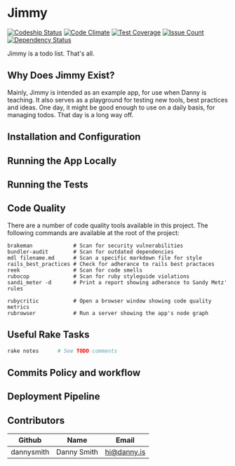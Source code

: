 # Jimmy

[ ![Codeship Status](https://app.codeship.com/xxx)]()
[![Code Climate](https://codeclimate.com/xxx)]()
[![Test Coverage](https://codeclimate.com/xxx)]()
[![Issue Count](https://codeclimate.com/xxx)]()
[![Dependency Status](https://gemnasium.com/xxx)]()

Jimmy is a todo list. That's all.

## Why Does Jimmy Exist?

Mainly, Jimmy is intended as an example app, for use when Danny is teaching. It also serves as a playground for testing new tools, best practices and ideas. One day, it might be good enough to use on a daily basis, for managing todos. That day is a long way off.

## Installation and Configuration

## Running the App Locally

## Running the Tests

## Code Quality

There are a number of code quality tools available in this project. The following commands are available at the root of the project:

```shell
brakeman             # Scan for security vulnerabilities
bundler-audit        # Scan for outdated dependencies
mdl filename.md      # Scan a specific markdown file for style
rails_best_practices # Check for adherance to rails best practaces
reek                 # Scan for code smells
rubocop              # Scan for ruby styleguide violations
sandi_meter -d       # Print a report showing adherance to Sandy Metz' rules

rubycritic           # Open a browser window showing code quality metrics
rubrowser            # Run a server showing the app's node graph
```

## Useful Rake Tasks

```ruby
rake notes      # See TODO comments
```

## Commits Policy and workflow

## Deployment Pipeline

## Contributors

| Github        | Name              | Email                    |
| --------------|-------------------|--------------------------|
| dannysmith    | Danny Smith       | hi@danny.is              |
